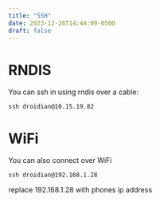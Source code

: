 ```yaml
---
title: "SSH"
date: 2023-12-26T14:44:09-0500
draft: false
---
```


# RNDIS

You can ssh in using rndis over a cable:

	ssh droidian@10.15.19.82

# WiFi

You can also connect over WiFi

	ssh droidian@192.168.1.28

replace 192.168.1.28 with phones ip address
